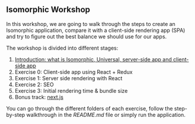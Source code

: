 ## Isomorphic Workshop

In this workshop, we are going to walk through the steps to create an Isomorphic application, compare it with a client-side rendering app (SPA) and try to figure out the best balance we should use for our apps.

The workshop is divided into different stages:

1. [Introduction: what is Isomorphic, Universal, server-side app and client-side app](https://slides.com/nanovazquez/workshop-isomorphic-apps/)
1. Exercise 0: Client-side app using React + Redux
1. Exercise 1: Server side rendering with React
1. Exercise 2: SEO
1. Exercise 3: Initial rendering time & bundle size
1. Bonus track: [next.js](https://github.com/zeit/next.js)

You can go through the different folders of each exercise, follow the step-by-step walkthrough in the *README.md* file or simply run the application.
